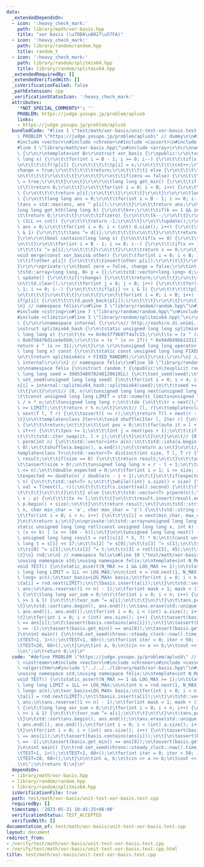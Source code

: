 ```yaml
---
data:
  _extendedDependsOn:
  - icon: ':heavy_check_mark:'
    path: library/math/xor-basis.hpp
    title: "xor basis (\u7DDA\u6027\u57FA)"
  - icon: ':heavy_check_mark:'
    path: library/random/random.hpp
    title: random_t
  - icon: ':heavy_check_mark:'
    path: library/random/splitmix64.hpp
    title: library/random/splitmix64.hpp
  _extendedRequiredBy: []
  _extendedVerifiedWith: []
  _isVerificationFailed: false
  _pathExtension: cpp
  _verificationStatusIcon: ':heavy_check_mark:'
  attributes:
    '*NOT_SPECIAL_COMMENTS*': ''
    PROBLEM: https://judge.yosupo.jp/problem/aplusb
    links:
    - https://judge.yosupo.jp/problem/aplusb
  bundledCode: "#line 1 \"test/math/xor-basis/unit-test-xor-basis.test.cpp\"\n#define\
    \ PROBLEM \"https://judge.yosupo.jp/problem/aplusb\" // dummy\n\n#include <iostream>\n\
    #include <vector>\n#include <chrono>\n#include <cassert>\n#include <algorithm>\n\
    #line 3 \"library/math/xor-basis.hpp\"\n#include <array>\r\n\r\nnamespace felix\
    \ {\r\n\r\ntemplate<int B>\r\nstruct xor_basis {\r\npublic:\r\n\tvoid insert(long\
    \ long x) {\r\n\t\tfor(int i = B - 1; i >= 0; i--) {\r\n\t\t\tif(x >> i & 1) {\r\
    \n\t\t\t\tif(!p[i]) {\r\n\t\t\t\t\tp[i] = x;\r\n\t\t\t\t\tcnt++;\r\n\t\t\t\t\t\
    change = true;\r\n\t\t\t\t\treturn;\r\n\t\t\t\t} else {\r\n\t\t\t\t\tx ^= p[i];\r\
    \n\t\t\t\t}\r\n\t\t\t}\r\n\t\t}\r\n\t\tif(zero == false) {\r\n\t\t\tzero = change\
    \ = true;\r\n\t\t}\r\n\t}\r\n\r\n\tlong long get_min() {\r\n\t\tif(zero) {\r\n\
    \t\t\treturn 0;\r\n\t\t}\r\n\t\tfor(int i = 0; i < B; i++) {\r\n\t\t\tif(p[i])\
    \ {\r\n\t\t\t\treturn p[i];\r\n\t\t\t}\r\n\t\t}\r\n\t}\r\n\r\n\tlong long get_max()\
    \ {\r\n\t\tlong long ans = 0;\r\n\t\tfor(int i = B - 1; i >= 0; i--) {\r\n\t\t\
    \tans = std::max(ans, ans ^ p[i]);\r\n\t\t}\r\n\t\treturn ans;\r\n\t}\r\n\r\n\t\
    long long get_kth(long long k) {\r\n\t\tk++;\r\n\t\tif(k == 1 && zero) {\r\n\t\
    \t\treturn 0;\r\n\t\t}\r\n\t\tif(zero) {\r\n\t\t\tk--;\r\n\t\t}\r\n\t\tif(k >=\
    \ (1LL << cnt)) {\r\n\t\t\treturn -1;\r\n\t\t}\r\n\t\tupdate();\r\n\t\tlong long\
    \ ans = 0;\r\n\t\tfor(int i = 0; i < (int) d.size(); i++) {\r\n\t\t\tif(k >> i\
    \ & 1) {\r\n\t\t\t\tans ^= d[i];\r\n\t\t\t}\r\n\t\t}\r\n\t\treturn ans;\r\n\t\
    }\r\n\r\n\tbool contains(long long x) {\r\n\t\tif(x == 0) {\r\n\t\t\treturn zero;\r\
    \n\t\t}\r\n\t\tfor(int i = B - 1; i >= 0; i--) {\r\n\t\t\tif(x >> i & 1) {\r\n\
    \t\t\t\tx ^= p[i];\r\n\t\t\t}\r\n\t\t}\r\n\t\treturn x == 0;\r\n\t}\r\n\r\n\t\
    void merge(const xor_basis& other) {\r\n\t\tfor(int i = 0; i < B; i++) {\r\n\t\
    \t\tif(other.p[i]) {\r\n\t\t\t\tinsert(other.p[i]);\r\n\t\t\t}\r\n\t\t}\r\n\t\
    }\r\n\r\nprivate:\r\n\tbool zero = false, change = false;\r\n\tint cnt = 0;\r\n\
    \tstd::array<long long, B> p = {};\r\n\tstd::vector<long long> d;\r\n\r\n\tvoid\
    \ update() {\r\n\t\tif(!change) {\r\n\t\t\treturn;\r\n\t\t}\r\n\t\tchange = false;\r\
    \n\t\td.clear();\r\n\t\tfor(int j = 0; j < B; j++) {\r\n\t\t\tfor(int i = j -\
    \ 1; i >= 0; i--) {\r\n\t\t\t\tif(p[j] >> i & 1) {\r\n\t\t\t\t\tp[j] ^= p[i];\r\
    \n\t\t\t\t}\r\n\t\t\t}\r\n\t\t}\r\n\t\tfor(int i = 0; i < B; i++) {\r\n\t\t\t\
    if(p[i]) {\r\n\t\t\t\td.push_back(p[i]);\r\n\t\t\t}\r\n\t\t}\r\n\t}\r\n};\r\n\r\
    \n} // namespace felix\r\n#line 3 \"library/random/random.hpp\"\n#include <set>\n\
    #include <cstring>\n#line 7 \"library/random/random.hpp\"\n#include <numeric>\n\
    #include <climits>\n#line 3 \"library/random/splitmix64.hpp\"\n\r\nnamespace felix\
    \ {\r\n\r\nnamespace internal {\r\n\r\n// http://xoshiro.di.unimi.it/splitmix64.c\r\
    \nstruct splitmix64_hash {\r\n\tstatic unsigned long long splitmix64(unsigned\
    \ long long x) {\r\n\t\tx += 0x9e3779b97f4a7c15;\r\n\t\tx = (x ^ (x >> 30)) *\
    \ 0xbf58476d1ce4e5b9;\r\n\t\tx = (x ^ (x >> 27)) * 0x94d049bb133111eb;\r\n\t\t\
    return x ^ (x >> 31);\r\n\t}\r\n \r\n\tunsigned long long operator()(unsigned\
    \ long long x) const {\r\n\t\tstatic const unsigned long long FIXED_RANDOM = std::chrono::steady_clock::now().time_since_epoch().count();\r\
    \n\t\treturn splitmix64(x + FIXED_RANDOM);\r\n\t}\r\n};\r\n\r\n} // namespace\
    \ internal\r\n\r\n} // namespace felix\r\n#line 10 \"library/random/random.hpp\"\
    \n\nnamespace felix {\n\nstruct random_t {\npublic:\n\texplicit random_t(unsigned\
    \ long long seed = 3905348978240129619LL) {\n\t\tset_seed(seed);\n\t}\n\n\tvoid\
    \ set_seed(unsigned long long seed) {\n\t\tfor(int i = 0; i < 4; i++) {\n\t\t\t\
    s[i] = internal::splitmix64_hash::splitmix64(seed);\n\t\t\tseed += 0x9e3779b97f4a7c15;\n\
    \t\t}\n\t}\n\n\t// [0, n)\n\tunsigned long long next(unsigned long long n) {\n\
    \t\tconst unsigned long long LIMIT = std::numeric_limits<unsigned long long>::max()\
    \ / n * n;\n\t\tunsigned long long r;\n\t\tdo {\n\t\t\tr = next();\n\t\t} while(r\
    \ >= LIMIT);\n\t\treturn r % n;\n\t}\n\n\t// [l, r]\n\ttemplate<class T>\n\tT\
    \ next(T l, T r) {\n\t\tassert(l <= r);\n\t\treturn T(l + next(r - l + 1ULL));\n\
    \t}\n\n\ttemplate<class Iter>\n\tvoid shuffle(Iter l, Iter r) {\n\t\tif(l == r)\
    \ {\n\t\t\treturn;\n\t\t}\n\t\tint pos = 0;\n\t\tfor(auto it = l + 1; it != r;\
    \ it++) {\n\t\t\tpos += 1;\n\t\t\tint j = next(pos + 1);\n\t\t\tif(j != pos) {\n\
    \t\t\t\tstd::iter_swap(it, l + j);\n\t\t\t}\n\t\t}\n\t}\n\n\t// [0, n)\n\tstd::vector<int>\
    \ perm(int n) {\n\t\tstd::vector<int> a(n);\n\t\tstd::iota(a.begin(), a.end(),\
    \ 0);\n\t\tshuffle(a.begin(), a.end());\n\t\treturn a;\n\t}\n\n\t// [l, r]\n\t\
    template<class T>\n\tstd::vector<T> distinct(int size, T l, T r) {\n\t\tstd::vector<T>\
    \ result;\n\t\tif(size == 0) {\n\t\t\treturn result;\n\t\t}\n\t\tassert(l <= r);\n\
    \t\tassert(size > 0);\n\t\tunsigned long long n = r - l + 1;\n\t\tassert(size\
    \ <= n);\n\t\tdouble expected = 0;\n\t\tfor(int i = 1; i <= size; i++) {\n\t\t\
    \texpected += double(n) / double(n - i + 1);\n\t\t}\n\t\tif(expected < (double)\
    \ n) {\n\t\t\tstd::set<T> s;\n\t\t\twhile((int) s.size() < size) {\n\t\t\t\tT\
    \ val = T(next(l, r));\n\t\t\t\tif(s.insert(val).second) {\n\t\t\t\t\tresult.push_back(val);\n\
    \t\t\t\t}\n\t\t\t}\n\t\t} else {\n\t\t\tstd::vector<T> p(perm(n));\n\t\t\tfor(auto&\
    \ x : p) {\n\t\t\t\tx += l;\n\t\t\t}\n\t\t\tresult.insert(result.end(), p.begin(),\
    \ p.begin() + size);\n\t\t}\n\t\treturn result;\n\t}\n\n\tstd::string string(int\
    \ n, char min_char = 'a', char max_char = 'z') {\n\t\tstd::string s(n, '_');\n\
    \t\tfor(int i = 0; i < n; i++) {\n\t\t\ts[i] = next(min_char, max_char);\n\t\t\
    }\n\t\treturn s;\n\t}\n\nprivate:\n\tstd::array<unsigned long long, 4> s;\n\n\t\
    static unsigned long long rotl(const unsigned long long x, int k) {\n\t\treturn\
    \ (x << k) | (x >> (64 - k));\n\t}\n\n\tunsigned long long next() {\n\t\tconst\
    \ unsigned long long result = rotl(s[1] * 5, 7) * 9;\n\t\tconst unsigned long\
    \ long t = s[1] << 17;\n\t\ts[2] ^= s[0];\n\t\ts[3] ^= s[1];\n\t\ts[1] ^= s[2];\n\
    \t\ts[0] ^= s[3];\n\t\ts[2] ^= t;\n\t\ts[3] = rotl(s[3], 45);\n\t\treturn result;\n\
    \t}\n} rnd;\n\n} // namespace felix\n#line 10 \"test/math/xor-basis/unit-test-xor-basis.test.cpp\"\
    \nusing namespace std;\nusing namespace felix;\n\ntemplate<int N_MAX, int LOG_MAX>\n\
    void TEST() {\n\tstatic_assert(N_MAX >= 1 && LOG_MAX >= 1);\n\tstatic constexpr\
    \ long long LIMIT = 1LL << LOG_MAX;\n\n\tint n = rnd.next(1, N_MAX);\n\tstd::vector<long\
    \ long> a(n);\n\txor_basis<LOG_MAX> basis;\n\tfor(int i = 0; i < n; i++) {\n\t\
    \ta[i] = rnd.next(LIMIT);\n\t\tbasis.insert(a[i]);\n\t}\n\tstd::vector<long long>\
    \ ans;\n\tans.reserve((1 << n) - 1);\n\tfor(int mask = 1; mask < (1 << n); mask++)\
    \ {\n\t\tlong long xor_sum = 0;\n\t\tfor(int i = 0; i < n; i++) {\n\t\t\tif(mask\
    \ >> i & 1) {\n\t\t\t\txor_sum ^= a[i];\n\t\t\t}\n\t\t}\n\t\tans.push_back(xor_sum);\n\
    \t}\n\tstd::sort(ans.begin(), ans.end());\n\tans.erase(std::unique(ans.begin(),\
    \ ans.end()), ans.end());\n\tfor(int i = 0; i < (int) a.size(); i++) {\n\t\tassert(basis.contains(a[i]));\n\
    \t}\n\tfor(int i = 0; i < (int) ans.size(); i++) {\n\t\tassert(basis.get_kth(i)\
    \ == ans[i]);\n\t\tassert(basis.contains(ans[i]));\n\t}\n\tassert(basis.get_kth(ans.size())\
    \ == -1);\n\tassert(basis.get_min() == ans[0]);\n\tassert(basis.get_max() == ans.back());\n\
    }\n\nint main() {\n\trnd.set_seed(chrono::steady_clock::now().time_since_epoch().count());\n\
    \tTEST<1, 1>();\n\tTEST<1, 60>();\n\tfor(int iter = 0; iter < 50; iter++) {\n\t\
    \tTEST<20, 60>();\n\t}\n\n\tint a, b;\n\tcin >> a >> b;\n\tcout << a + b << \"\
    \\n\";\n\treturn 0;\n}\n"
  code: "#define PROBLEM \"https://judge.yosupo.jp/problem/aplusb\" // dummy\n\n#include\
    \ <iostream>\n#include <vector>\n#include <chrono>\n#include <cassert>\n#include\
    \ <algorithm>\n#include \"../../../library/math/xor-basis.hpp\"\n#include \"../../../library/random/random.hpp\"\
    \nusing namespace std;\nusing namespace felix;\n\ntemplate<int N_MAX, int LOG_MAX>\n\
    void TEST() {\n\tstatic_assert(N_MAX >= 1 && LOG_MAX >= 1);\n\tstatic constexpr\
    \ long long LIMIT = 1LL << LOG_MAX;\n\n\tint n = rnd.next(1, N_MAX);\n\tstd::vector<long\
    \ long> a(n);\n\txor_basis<LOG_MAX> basis;\n\tfor(int i = 0; i < n; i++) {\n\t\
    \ta[i] = rnd.next(LIMIT);\n\t\tbasis.insert(a[i]);\n\t}\n\tstd::vector<long long>\
    \ ans;\n\tans.reserve((1 << n) - 1);\n\tfor(int mask = 1; mask < (1 << n); mask++)\
    \ {\n\t\tlong long xor_sum = 0;\n\t\tfor(int i = 0; i < n; i++) {\n\t\t\tif(mask\
    \ >> i & 1) {\n\t\t\t\txor_sum ^= a[i];\n\t\t\t}\n\t\t}\n\t\tans.push_back(xor_sum);\n\
    \t}\n\tstd::sort(ans.begin(), ans.end());\n\tans.erase(std::unique(ans.begin(),\
    \ ans.end()), ans.end());\n\tfor(int i = 0; i < (int) a.size(); i++) {\n\t\tassert(basis.contains(a[i]));\n\
    \t}\n\tfor(int i = 0; i < (int) ans.size(); i++) {\n\t\tassert(basis.get_kth(i)\
    \ == ans[i]);\n\t\tassert(basis.contains(ans[i]));\n\t}\n\tassert(basis.get_kth(ans.size())\
    \ == -1);\n\tassert(basis.get_min() == ans[0]);\n\tassert(basis.get_max() == ans.back());\n\
    }\n\nint main() {\n\trnd.set_seed(chrono::steady_clock::now().time_since_epoch().count());\n\
    \tTEST<1, 1>();\n\tTEST<1, 60>();\n\tfor(int iter = 0; iter < 50; iter++) {\n\t\
    \tTEST<20, 60>();\n\t}\n\n\tint a, b;\n\tcin >> a >> b;\n\tcout << a + b << \"\
    \\n\";\n\treturn 0;\n}\n"
  dependsOn:
  - library/math/xor-basis.hpp
  - library/random/random.hpp
  - library/random/splitmix64.hpp
  isVerificationFile: true
  path: test/math/xor-basis/unit-test-xor-basis.test.cpp
  requiredBy: []
  timestamp: '2023-05-31 10:45:25+08:00'
  verificationStatus: TEST_ACCEPTED
  verifiedWith: []
documentation_of: test/math/xor-basis/unit-test-xor-basis.test.cpp
layout: document
redirect_from:
- /verify/test/math/xor-basis/unit-test-xor-basis.test.cpp
- /verify/test/math/xor-basis/unit-test-xor-basis.test.cpp.html
title: test/math/xor-basis/unit-test-xor-basis.test.cpp
---
```

